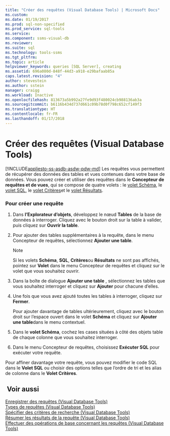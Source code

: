 ```yaml
---
title: "Créer des requêtes (Visual Database Tools) | Microsoft Docs"
ms.custom: 
ms.date: 01/19/2017
ms.prod: sql-non-specified
ms.prod_service: sql-tools
ms.service: 
ms.component: ssms-visual-db
ms.reviewer: 
ms.suite: sql
ms.technology: tools-ssms
ms.tgt_pltfrm: 
ms.topic: article
helpviewer_keywords: queries [SQL Server], creating
ms.assetid: 696a080d-848f-44d3-a918-e29bafaab85a
caps.latest.revision: "4"
author: stevestein
ms.author: sstein
manager: craigg
ms.workload: Inactive
ms.openlocfilehash: 813673a5b992a27fe9d93f480024cb988136ab3a
ms.sourcegitcommit: b6116b434d737d661c09b78d0f798c652cf149f3
ms.translationtype: HT
ms.contentlocale: fr-FR
ms.lasthandoff: 01/17/2018
---
```

# <a name="create-queries-visual-database-tools"></a>Créer des requêtes (Visual Database Tools)
[!INCLUDE[appliesto-ss-asdb-asdw-pdw-md](../../includes/appliesto-ss-asdb-asdw-pdw-md.md)] Les requêtes vous permettent de récupérer des données des tables et vues contenues dans votre base de données. Vous pouvez créer et utiliser des requêtes dans le **Concepteur de requêtes et de vues**, qui se compose de quatre volets : le [volet Schéma](../../ssms/visual-db-tools/diagram-pane-visual-database-tools.md), le [volet SQL](../../ssms/visual-db-tools/sql-pane-visual-database-tools.md), le [volet Critères](../../ssms/visual-db-tools/criteria-pane-visual-database-tools.md)et le [volet Résultats](../../ssms/visual-db-tools/results-pane-visual-database-tools.md).  
  
### <a name="to-create-a-new-query"></a>Pour créer une requête  
  
1.  Dans **l’Explorateur d’objets**, développez le nœud **Tables** de la base de données à interroger. Cliquez avec le bouton droit sur la table à valider, puis cliquez sur **Ouvrir la table**.  
  
2.  Pour ajouter des tables supplémentaires à la requête, dans le menu Concepteur de requêtes, sélectionnez **Ajouter une table**.  
  
    > [!NOTE]  
    > Si les volets **Schéma**, **SQL**, **Critères**ou **Résultats** ne sont pas affichés, pointez sur **Volet** dans le menu Concepteur de requêtes et cliquez sur le volet que vous souhaitez ouvrir.  
  
3.  Dans la boîte de dialogue **Ajouter une table** , sélectionnez les tables que vous souhaitez interroger et cliquez sur **Ajouter** pour chacune d’elles.  
  
4.  Une fois que vous avez ajouté toutes les tables à interroger, cliquez sur **Fermer**.  
  
    Pour ajouter davantage de tables ultérieurement, cliquez avec le bouton droit sur l’espace ouvert dans le volet **Schéma** et cliquez sur **Ajouter une table**dans le menu contextuel.  
  
5.  Dans le **volet Schéma**, cochez les cases situées à côté des objets table de chaque colonne que vous souhaitez interroger.  
  
6.  Dans le menu Concepteur de requêtes, choisissez **Exécuter SQL** pour exécuter votre requête.  
  
Pour affiner davantage votre requête, vous pouvez modifier le code SQL dans le **Volet SQL** ou choisir des options telles que l’ordre de tri et les alias de colonne dans le **Volet Critères**.  
  
## <a name="see-also"></a> Voir aussi  
[Enregistrer des requêtes &#40;Visual Database Tools&#41;](../../ssms/visual-db-tools/save-queries-visual-database-tools.md)  
[Types de requêtes &#40;Visual Database Tools&#41;](../../ssms/visual-db-tools/types-of-queries-visual-database-tools.md)  
[Spécifier des critères de recherche &#40;Visual Database Tools&#41;](../../ssms/visual-db-tools/specify-search-criteria-visual-database-tools.md)  
[Résumer les résultats de la requête &#40;Visual Database Tools&#41;](../../ssms/visual-db-tools/summarize-query-results-visual-database-tools.md)  
[Effectuer des opérations de base concernant les requêtes &#40;Visual Database Tools&#41;](../../ssms/visual-db-tools/perform-basic-operations-with-queries-visual-database-tools.md)  
  
